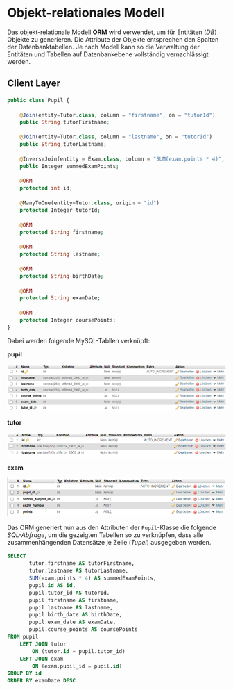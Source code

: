 # Objekt-relationales Modell

Das objekt-relationale Modell **ORM** wird verwendet, um für Entitäten (*DB*) Objekte zu
generieren. Die Attribute der Objekte entsprechen den Spalten der Datenbanktabellen. Je
nach Modell kann so die Verwaltung der Entitäten und Tabellen auf Datenbankebene vollständig vernachlässigt
werden.

## Client Layer

````php
public class Pupil {

    @Join(entity=Tutor.class, column = "firstname", on = "tutorId")
    public String tutorFirstname;
    
    @Join(entity=Tutor.class, column = "lastname", on = "tutorId")
    public String tutorLastname;
    
    @InverseJoin(entity = Exam.class, column = "SUM(exam.points * 4)", on = "pupilId")
    public Integer summedExamPoints;
    
    @ORM
    protected int id;
    
    @ManyToOne(entity=Tutor.class, origin = "id")
    protected Integer tutorId;
    
    @ORM
    protected String firstname;
    
    @ORM
    protected String lastname;
    
    @ORM
    protected String birthDate;
    
    @ORM
    protected String examDate;
    
    @ORM
    protected Integer coursePoints;
}
````

Dabei werden folgende MySQL-Tabllen verknüpft:

**pupil**

![Pupil-Table](/docs/img/tbl-pupil.png)

**tutor**

![Tutor-Table](/docs/img/tbl-tutor.png)

**exam**

![Exam-Table](/docs/img/tbl-exam.png)

Das ORM generiert nun aus den Attributen der ``Pupil``-Klasse die folgende *SQL-Abfrage*,
um die gezeigten Tabellen so zu verknüpfen, dass alle zusammenhängenden Datensätze je
Zeile (*Tupel*) ausgegeben werden.

````sql
SELECT
       tutor.firstname AS tutorFirstname,
       tutor.lastname AS tutorLastname,
       SUM(exam.points * 4) AS summedExamPoints,
       pupil.id AS id,
       pupil.tutor_id AS tutorId,
       pupil.firstname AS firstname,
       pupil.lastname AS lastname,
       pupil.birth_date AS birthDate,
       pupil.exam_date AS examDate,
       pupil.course_points AS coursePoints 
FROM pupil 
    LEFT JOIN tutor 
        ON (tutor.id = pupil.tutor_id)
    LEFT JOIN exam
        ON (exam.pupil_id = pupil.id)
GROUP BY id
ORDER BY examDate DESC
````